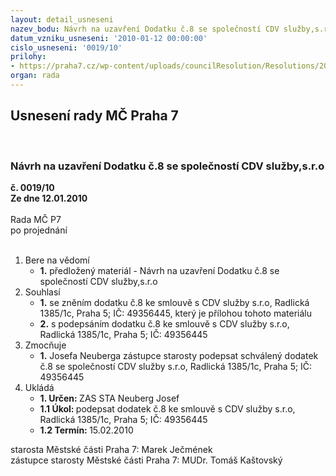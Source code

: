 ```yaml
---
layout: detail_usneseni
nazev_bodu: Návrh na uzavření Dodatku č.8 se společností CDV služby,s.r.o
datum_vzniku_usneseni: '2010-01-12 00:00:00'
cislo_usneseni: '0019/10'
prilohy:
- https://praha7.cz/wp-content/uploads/councilResolution/Resolutions/20893/2-mc_p7-cdv_dodatek_%c4%8d__8_(2).doc
organ: rada
---
```

<div id="ucUsn_pList" class="usn">
	<span><h2>Usnesení rady MČ Praha 7 </h2>
<br></span><div class="standBody">
<span><h3>Návrh na uzavření Dodatku č.8 se společností CDV služby,s.r.o</h3></span><div class="center">
		<strong>č. 0019/10</strong><br>
	</div>
<div class="center">
		<strong>Ze dne 12.01.2010</strong><br><br>
	</div>Rada MČ P7<br> po projednání<br><br><ol>
<li>Bere na vědomí<ul><li>
<strong>1.</strong> předložený materiál - Návrh na uzavření Dodatku č.8 se společností CDV služby,s.r.o</li></ul>
</li>
<li>Souhlasí<ul>
<li>
<strong>1.</strong> se zněním dodatku č.8 ke smlouvě s CDV služby s.r.o, Radlická 1385/1c, Praha 5; IČ: 49356445, který je přílohou tohoto materiálu </li>
<li>
<strong>2.</strong> s podepsáním dodatku č.8 ke smlouvě s CDV služby s.r.o, Radlická 1385/1c, Praha 5; IČ: 49356445 </li>
</ul>
</li>
<li>Zmocňuje<ul><li>
<strong>1.</strong> Josefa Neuberga zástupce starosty podepsat schválený dodatek č.8 se společností CDV služby s.r.o, Radlická 1385/1c, Praha 5; IČ: 49356445</li></ul>
</li>
<li>Ukládá<ul>
<li>
<strong>1. Určen: </strong>ZAS STA Neuberg Josef</li>
<li>
<strong>1.1 Úkol: </strong>podepsat dodatek č.8 ke smlouvě s CDV služby s.r.o, Radlická 1385/1c, Praha 5; IČ: 49356445</li>
<li>
<strong>1.2 Termín: </strong>15.02.2010</li>
</ul>
</li>
</ol>starosta Městské části Praha 7: Marek Ječmének<br>zástupce starosty Městské části Praha 7: MUDr. Tomáš Kaštovský 
</div>
</div>
